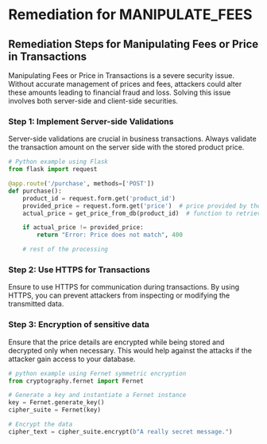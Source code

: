 # Remediation for MANIPULATE_FEES

## Remediation Steps for Manipulating Fees or Price in Transactions
Manipulating Fees or Price in Transactions is a severe security issue. Without accurate management of prices and fees, attackers could alter these amounts leading to financial fraud and loss. Solving this issue involves both server-side and client-side securities.

### Step 1: Implement Server-side Validations
Server-side validations are crucial in business transactions. Always validate the transaction amount on the server side with the stored product price.

```python
# Python example using Flask
from flask import request

@app.route('/purchase', methods=['POST'])
def purchase():
    product_id = request.form.get('product_id')
    provided_price = request.form.get('price')  # price provided by the client
    actual_price = get_price_from_db(product_id)  # function to retrieve the stored price from database

    if actual_price != provided_price:
        return "Error: Price does not match", 400

    # rest of the processing
```

### Step 2: Use HTTPS for Transactions
Ensure to use HTTPS for communication during transactions. By using HTTPS, you can prevent attackers from inspecting or modifying the transmitted data.


### Step 3: Encryption of sensitive data
Ensure that the price details are encrypted while being stored and decrypted only when necessary. This would help against the attacks if the attacker gain access to your database.

```python
# python example using Fernet symmetric encryption
from cryptography.fernet import Fernet

# Generate a key and instantiate a Fernet instance
key = Fernet.generate_key()
cipher_suite = Fernet(key)

# Encrypt the data
cipher_text = cipher_suite.encrypt(b"A really secret message.")
```